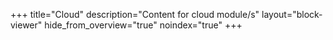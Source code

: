 +++
title="Cloud"
description="Content for cloud module/s"
layout="block-viewer"
hide_from_overview="true"
noindex="true"
+++
